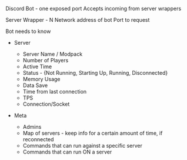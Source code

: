 
Discord Bot - one exposed port
    Accepts incoming from server wrappers

Server Wrapper - N
    Network address of bot 
    Port to request

Bot needs to know 
* Server
    * Server Name / Modpack
    * Number of Players
    * Active Time
    * Status - {Not Running, Starting Up, Running, Disconnected}
    * Memory Usage
    * Data Save
    * Time from last connection
    * TPS
    * Connection/Socket

* Meta
    * Admins
    * Map of servers - keep info for a certain amount of time, if reconnected 
    * Commands that can run against a specific server
    * Commands that can run ON a server
